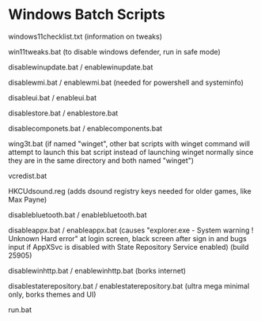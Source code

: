 # Windows Batch Scripts
windows11checklist.txt (information on tweaks)

win11tweaks.bat (to disable windows defender, run in safe mode)

disablewinupdate.bat / enablewinupdate.bat

disablewmi.bat / enablewmi.bat (needed for powershell and systeminfo)

disableui.bat / enableui.bat

disablestore.bat / enablestore.bat

disablecomponets.bat / enablecomponents.bat

wing3t.bat (if named "winget", other bat scripts with winget command will attempt to launch this bat script instead of launching winget normally since they are in the same directory and both named "winget")

vcredist.bat

HKCUdsound.reg (adds dsound registry keys needed for older games, like Max Payne)

disablebluetooth.bat / enablebluetooth.bat

disableappx.bat / enableappx.bat (causes "explorer.exe - System warning ! Unknown Hard error" at login screen, black screen after sign in and bugs input if AppXSvc is disabled with State Repository Service enabled) (build 25905)

disablewinhttp.bat / enablewinhttp.bat (borks internet)

disablestaterepository.bat / enablestaterepository.bat (ultra mega minimal only, borks themes and UI)

run.bat
